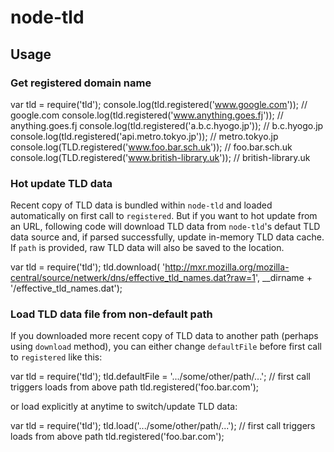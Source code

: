 # node-tld #

## Usage ##

### Get registered domain name ###

  var tld = require('tld');
  console.log(tld.registered('www.google.com')); // google.com
  console.log(tld.registered('www.anything.goes.fj')); // anything.goes.fj
  console.log(tld.registered('a.b.c.hyogo.jp')); // b.c.hyogo.jp
  console.log(tld.registered('api.metro.tokyo.jp')); // metro.tokyo.jp
  console.log(TLD.registered('www.foo.bar.sch.uk')); // foo.bar.sch.uk
  console.log(TLD.registered('www.british-library.uk')); // british-library.uk
  
### Hot update TLD data ###

Recent copy of TLD data is bundled within `node-tld` and loaded automatically on first call to `registered`. But if you want to hot update from an URL, following code will download TLD data from `node-tld`'s defaut TLD data source and, if parsed successfully, update in-memory TLD data cache. If `path` is provided, raw TLD data will also be saved to the location.

  var tld = require('tld');
  tld.download(
    'http://mxr.mozilla.org/mozilla-central/source/netwerk/dns/effective_tld_names.dat?raw=1',
    __dirname + '/effective_tld_names.dat');

### Load TLD data file from non-default path ###

If you downloaded more recent copy of TLD data to another path (perhaps using `download` method), you can either change `defaultFile` before first call to `registered` like this:

  var tld = require('tld');
  tld.defaultFile = '.../some/other/path/...';
  // first call triggers loads from above path
  tld.registered('foo.bar.com');

or load explicitly at anytime to switch/update TLD data:

  var tld = require('tld');
  tld.load('.../some/other/path/...');
  // first call triggers loads from above path
  tld.registered('foo.bar.com');
